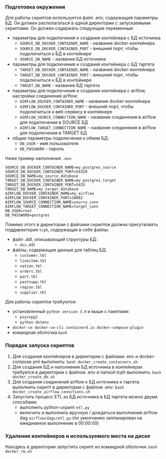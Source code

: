 ### Подготовка окружения
Для работы скриптов используется файл .env, содержащий параметры БД. Он должен располагаться в одной директории с запускаемыми скриптами. Он должен содержать следующие переменные:
- параметры для подключения и создания контейнера с БД источинка
  - `SOURCE_DB_DOCKER_CONTAINER_NAME` - название docker-контейнера
  - `SOURCE_DB_DOCKER_CONTAINER_PORT` - внешний порт, чтобы подключиться к БД в контейнере 
  - `SOURCE_DB_NAME` - название БД источника
- параметры для подключения и создания контейнера с БД таргета
  - `TARGET_DB_DOCKER_CONTAINER_NAME` - название docker-контейнера 
  - `TARGET_DB_DOCKER_CONTAINER_PORT` - внешний порт, чтобы подключиться к БД в контейнере 
  - `TARGET_DB_NAME` - название БД таргета
- параметры для подключения и создания контейнера с airflow, настройки соединений airflow:
  - `AIRFLOW_DOCKER_CONTAINER_NAME` - название docker-контейнера
  - `AIRFLOW_DOCKER_CONTAINER_PORT` - внешний порт, чтобы подключиться к веб-сервису в контейнере
  - `AIRFLOW_SOURCE_CONNECTION_NAME` - название соединения в airflow для подключения в SOURCE БД 
  - `AIRFLOW_TARGET_CONNECTION_NAME` - название соединения в airflow для подключения в TARGET БД
- общие параметры подключения к обеим БД:
  - `DB_USER` - имя пользователя
  - `DB_PASSWORD` - пароль 

Ниже пример наполнения `.env`:
```
SOURCE_DB_DOCKER_CONTAINER_NAME=my_postgres_source
SOURCE_DB_DOCKER_CONTAINER_PORT=54320
SOURCE_DB_NAME=my_source_database
TARGET_DB_DOCKER_CONTAINER_NAME=my_postgres_target
TARGET_DB_DOCKER_CONTAINER_PORT=5433
TARGET_DB_NAME=my_target_database
AIRFLOW_DOCKER_CONTAINER_NAME=my_airflow
AIRFLOW_DOCKER_CONTAINER_PORT=18082
AIRFLOW_SOURCE_CONNECTION_NAME=source_conn
AIRFLOW_TARGET_CONNECTION_NAME=target_conn
DB_USER=root
DB_PASSWORD=postgres
```

Помимо этого в директории с файлами скриптов должна присутвовать поддиректория ```tcph```, содержащая в себе файлы:
- файл .ddl, описывающий структуры БД:
  - `dss.ddl` 
- файлы, содержащие данные для таблиц БД:
  - `customer.tbl`
  - `lineitem.tbl`
  - `nation.tbl`
  - `orders.tbl`
  - `part.tbl`
  - `pastsupp.tbl`
  - `region.tbl`
  - `supplier.tbl`
  
Для работы скриптов требуются:
 * установленный `python version 3.9` и выше с пакетами:
   * `psycopg2` 
   * `python-dotenv`
 * `docker-ce docker-ce-cli containerd.io docker-compose-plugin`
 * командная оболочка `bash`

### Порядок запуска скриптов
1. Для создания контейнеров в директории с файлами .env и docker-compose.yml выполнить: `bash docker_create_containers.sh`
2. Для создания БД и наполнения БД источника в контейнерах требуется в директории с файлом .env и папкой tcph выполнить: `bash docker_create_db.sh`
3. Для создания соединений airflow к БД источника и таргета выполнить скрипт в директории с файлом .env: `bash docker_create_airflow_connctions.sh`
4. Запустить процесс ETL из БД источника в БД таргета можно двумя способами:
   * выполнить python-скрипт `etl.py`
   * включить и выполнить вручную / дождаться выполнения airflow dag `airflow/dags/etl.py` (по умолчанию запланирован на ежедневное выполнение в 00:00:00) 

### Удаление контейнеров и используемого места на диске
Находясь в директории запустить скрипт из командной оболочки: `bash docker_rm.sh`